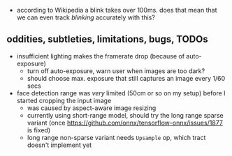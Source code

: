 - according to Wikipedia a blink takes over 100ms. does that mean that we can even track *blinking*
  accurately with this?

## oddities, subtleties, limitations, bugs, TODOs

- insufficient lighting makes the framerate drop (because of auto-exposure)
    - turn off auto-exposure, warn user when images are too dark?
    - should choose max. exposure that still captures an image every 1/60 secs
- face detection range was *very* limited (50cm or so on my setup) before I started cropping the input image
    - was caused by aspect-aware image resizing
    - currently using short-range model, should try the long range sparse variant
      (once https://github.com/onnx/tensorflow-onnx/issues/1877 is fixed)
    - long range non-sparse variant needs `Upsample` op, which tract doesn't implement yet
